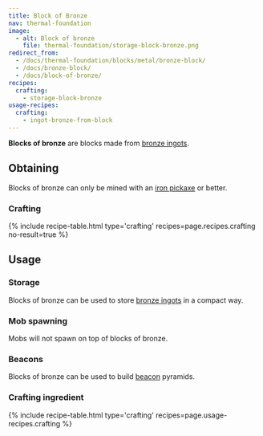 ```yaml
---
title: Block of Bronze
nav: thermal-foundation
image:
  - alt: Block of bronze
    file: thermal-foundation/storage-block-bronze.png
redirect_from:
  - /docs/thermal-foundation/blocks/metal/bronze-block/
  - /docs/bronze-block/
  - /docs/block-of-bronze/
recipes:
  crafting:
    - storage-block-bronze
usage-recipes:
  crafting:
    - ingot-bronze-from-block
---
```


**Blocks of bronze** are blocks made from [bronze ingots](/docs/thermal-foundation/bronze-ingot/).


Obtaining
---------

Blocks of bronze can only be mined with an [iron
pickaxe](https://minecraft.gamepedia.com/Pickaxe) or better.

### Crafting
{% include recipe-table.html type='crafting' recipes=page.recipes.crafting no-result=true %}


Usage
-----

### Storage
Blocks of bronze can be used to store [bronze ingots](/docs/thermal-foundation/bronze-ingot/) in a
compact way.

### Mob spawning
Mobs will not spawn on top of blocks of bronze.

### Beacons
Blocks of bronze can be used to build
[beacon](https://minecraft.gamepedia.com/Beacon) pyramids.

### Crafting ingredient
{% include recipe-table.html type='crafting' recipes=page.usage-recipes.crafting %}

